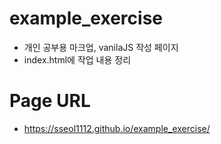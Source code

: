 # example_exercise 
- 개인 공부용 마크업, vanilaJS 작성 페이지
- index.html에 작업 내용 정리
# Page URL
- https://sseol1112.github.io/example_exercise/
